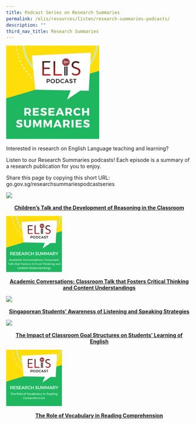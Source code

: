 ```yaml
---
title: Podcast Series on Research Summaries
permalink: /elis/resources/listen/research-summaries-podcasts/
description: ""
third_nav_title: Research Summaries
---
```

<img src="/images/photo_2021-06-22_15-09-40.jpg" style="width:50%">
		 
Interested in research on English Language teaching and learning?  
  
Listen to our Research Summaries podcasts! Each episode is a summary of a research publication for you to enjoy.  
  
Share this page by copying this short URL: go.gov.sg/researchsummariespodcastseries

<p><a href="https://staging.d1wti0p44mqune.amplifyapp.com/elis/resources/listen/research-summaries-podcasts/childrens-talk-and-reasoning/">
<img src="/images/Children’s%20Talk%20and%20the%20Development%20of%20Reasoning%20in%20the%20Classroom.png" style="width:30%">
</a></p><center><a href="https://staging.d1wti0p44mqune.amplifyapp.com/elis/resources/listen/research-summaries-podcasts/childrens-talk-and-reasoning/"><b>Children’s Talk and the Development of Reasoning in the Classroom</b></a></center><a href="https://staging.d1wti0p44mqune.amplifyapp.com/elis/resources/listen/research-summaries-podcasts/childrens-talk-and-reasoning/">
</a>

<p><a href="https://staging.d1wti0p44mqune.amplifyapp.com/elis/resources/listen/research-summaries-podcasts/academic-conversations/">
<img src="/images/Academic%20Conversations.png" style="width:30%">
</a></p><center><a href="https://staging.d1wti0p44mqune.amplifyapp.com/elis/resources/listen/research-summaries-podcasts/academic-conversations/"><b>Academic Conversations: Classroom Talk that Fosters Critical Thinking and Content Understandings</b></a></center><a href="https://staging.d1wti0p44mqune.amplifyapp.com/elis/resources/listen/research-summaries-podcasts/academic-conversations/">
</a>

<p><a href="https://staging.d1wti0p44mqune.amplifyapp.com/elis/resources/listen/singaporean-students-awareness-of-listening-and-speaking-strategies/">
<img src="/images/Singaporean%20Students’%20Awareness%20of%20Listening%20and%20Speaking%20Strategies.png" style="width:30%">
</a></p><center><a href="https://staging.d1wti0p44mqune.amplifyapp.com/elis/resources/listen/singaporean-students-awareness-of-listening-and-speaking-strategies/"><b>Singaporean Students’ Awareness of Listening and Speaking Strategies</b></a></center><a href="https://staging.d1wti0p44mqune.amplifyapp.com/elis/resources/listen/singaporean-students-awareness-of-listening-and-speaking-strategies/">
</a>

<p><a href="https://staging.d1wti0p44mqune.amplifyapp.com/elis/resources/listen/the-impact-of-classroom-goal-structures-on-students-learning-of-english/">
<img src="/images/The%20Impact%20of%20Classroom%20Goal%20Structures%20on%20Students’%20Learning%20of%20English.png" style="width:30%">
</a></p><center><a href="https://staging.d1wti0p44mqune.amplifyapp.com/elis/resources/listen/the-impact-of-classroom-goal-structures-on-students-learning-of-english/"><b>The Impact of Classroom Goal Structures on Students’ Learning of English</b></a></center><a href="https://staging.d1wti0p44mqune.amplifyapp.com/elis/resources/listen/the-impact-of-classroom-goal-structures-on-students-learning-of-english/">
</a>

<p><a href="https://staging.d1wti0p44mqune.amplifyapp.com/elis/resources/listen/research-summaries-podcasts/the-role-of-vocabulary-in-reading-comprehension/">
<img src="/images/The%20Role%20of%20Vocabulary%20in%20Reading%20Comprehension.png" style="width:30%">
</a></p><center><a href="https://staging.d1wti0p44mqune.amplifyapp.com/elis/resources/listen/research-summaries-podcasts/the-role-of-vocabulary-in-reading-comprehension/"><b>The Role of Vocabulary in Reading Comprehension</b></a></center><a href="https://staging.d1wti0p44mqune.amplifyapp.com/elis/resources/listen/research-summaries-podcasts/the-role-of-vocabulary-in-reading-comprehension/">
</a>